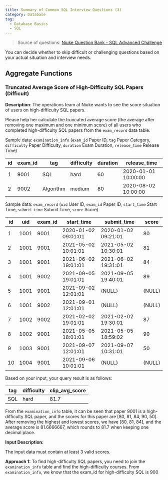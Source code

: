 ```yaml
---
title: Summary of Common SQL Interview Questions (3)
category: Database
tag:
  - Database Basics
  - SQL
---
```


> Source of questions: [Niuke Question Bank - SQL Advanced Challenge](https://www.nowcoder.com/exam/oj?page=1&tab=SQL%E7%AF%87&topicId=240)

You can decide whether to skip difficult or challenging questions based on your actual situation and interview needs.

## Aggregate Functions

### Truncated Average Score of High-Difficulty SQL Papers (Difficult)

**Description**: The operations team at Niuke wants to see the score situation of users on high-difficulty SQL papers.

Please help her calculate the truncated average score (the average after removing one maximum and one minimum score) of all users who completed high-difficulty SQL papers from the `exam_record` data table.

Sample data: `examination_info` (`exam_id` Paper ID, `tag` Paper Category, `difficulty` Paper Difficulty, `duration` Exam Duration, `release_time` Release Time)

| id  | exam_id | tag       | difficulty | duration | release_time        |
| --- | ------- | --------- | ---------- | -------- | ------------------- |
| 1   | 9001    | SQL       | hard       | 60       | 2020-01-01 10:00:00 |
| 2   | 9002    | Algorithm | medium     | 80       | 2020-08-02 10:00:00 |

Sample data: `exam_record` (`uid` User ID, `exam_id` Paper ID, `start_time` Start Time, `submit_time` Submit Time, `score` Score)

| id  | uid  | exam_id | start_time          | submit_time         | score  |
| --- | ---- | ------- | ------------------- | ------------------- | ------ |
| 1   | 1001 | 9001    | 2020-01-02 09:01:01 | 2020-01-02 09:21:01 | 80     |
| 2   | 1001 | 9001    | 2021-05-02 10:01:01 | 2021-05-02 10:30:01 | 81     |
| 3   | 1001 | 9001    | 2021-06-02 19:01:01 | 2021-06-02 19:31:01 | 84     |
| 4   | 1001 | 9002    | 2021-09-05 19:01:01 | 2021-09-05 19:40:01 | 89     |
| 5   | 1001 | 9001    | 2021-09-02 12:01:01 | (NULL)              | (NULL) |
| 6   | 1001 | 9002    | 2021-09-01 12:01:01 | (NULL)              | (NULL) |
| 7   | 1002 | 9002    | 2021-02-02 19:01:01 | 2021-02-02 19:30:01 | 87     |
| 8   | 1002 | 9001    | 2021-05-05 18:01:01 | 2021-05-05 18:59:02 | 90     |
| 9   | 1003 | 9001    | 2021-09-07 12:01:01 | 2021-09-07 10:31:01 | 50     |
| 10  | 1004 | 9001    | 2021-09-06 10:01:01 | (NULL)              | (NULL) |

Based on your input, your query result is as follows:

| tag | difficulty | clip_avg_score |
| --- | ---------- | -------------- |
| SQL | hard       | 81.7           |

From the `examination_info` table, it can be seen that paper 9001 is a high-difficulty SQL paper, and the scores for this paper are [80, 81, 84, 90, 50]. After removing the highest and lowest scores, we have [80, 81, 84], and the average score is 81.6666667, which rounds to 81.7 when keeping one decimal place.

**Input Description:**

The input data must contain at least 3 valid scores.

**Approach 1:** To find high-difficulty SQL papers, you need to join the `examination_info` table and find the high-difficulty courses. From `examination_info`, we know that the exam_id for high-difficulty SQL is 900

